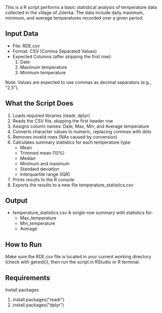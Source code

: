 This is a R script performs a basic statistical analysis of temperature data collected in the village of Jizerka. The data include daily maximum, minimum, and average temperatures recorded over a given period.

Input Data
----------
- File: RDE.csv
- Format: CSV (Comma Separated Values)
- Expected Columns (after skipping the first row):
  1. Date
  2. Maximum temperature
  3. Minimum temperature
  
Note: Values are expected to use commas as decimal separators (e.g., "2,5").

What the Script Does
--------------------
1. Loads required libraries (readr, dplyr)
2. Reads the CSV file, skipping the first header row
3. Assigns column names: Date, Max, Min, and Average temperature
4. Converts character values to numeric, replacing commas with dots
5. Removes invalid rows (NAs caused by conversion)
6. Calculates summary statistics for each temperature type:
   - Mean
   - Trimmed mean (10%)
   - Median
   - Minimum and maximum
   - Standard deviation
   - Interquartile range (IQR)
7. Prints results to the R console
8. Exports the results to a new file temperature_statistics.csv

Output
------
- temperature_statistics.csv
  A single-row summary with statistics for:
  - Max_temperature
  - Min_temperature
  - Average

How to Run
----------
Make sure the RDE.csv file is located in your current working directory (check with getwd()), then run the script in RStudio or R terminal.

Requirements
-------------
Install packages
1. install.packages("readr")
2. install.packages("dplyr")
